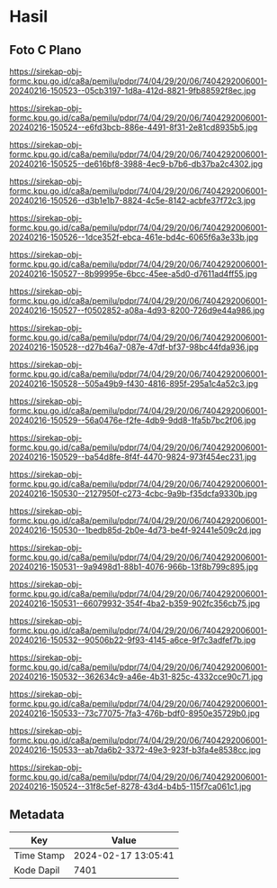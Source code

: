 # Hasil

## Foto C Plano

https://sirekap-obj-formc.kpu.go.id/ca8a/pemilu/pdpr/74/04/29/20/06/7404292006001-20240216-150523--05cb3197-1d8a-412d-8821-9fb88592f8ec.jpg

https://sirekap-obj-formc.kpu.go.id/ca8a/pemilu/pdpr/74/04/29/20/06/7404292006001-20240216-150524--e6fd3bcb-886e-4491-8f31-2e81cd8935b5.jpg

https://sirekap-obj-formc.kpu.go.id/ca8a/pemilu/pdpr/74/04/29/20/06/7404292006001-20240216-150525--de616bf8-3988-4ec9-b7b6-db37ba2c4302.jpg

https://sirekap-obj-formc.kpu.go.id/ca8a/pemilu/pdpr/74/04/29/20/06/7404292006001-20240216-150526--d3b1e1b7-8824-4c5e-8142-acbfe37f72c3.jpg

https://sirekap-obj-formc.kpu.go.id/ca8a/pemilu/pdpr/74/04/29/20/06/7404292006001-20240216-150526--1dce352f-ebca-461e-bd4c-6065f6a3e33b.jpg

https://sirekap-obj-formc.kpu.go.id/ca8a/pemilu/pdpr/74/04/29/20/06/7404292006001-20240216-150527--8b99995e-6bcc-45ee-a5d0-d7611ad4ff55.jpg

https://sirekap-obj-formc.kpu.go.id/ca8a/pemilu/pdpr/74/04/29/20/06/7404292006001-20240216-150527--f0502852-a08a-4d93-8200-726d9e44a986.jpg

https://sirekap-obj-formc.kpu.go.id/ca8a/pemilu/pdpr/74/04/29/20/06/7404292006001-20240216-150528--d27b46a7-087e-47df-bf37-98bc44fda936.jpg

https://sirekap-obj-formc.kpu.go.id/ca8a/pemilu/pdpr/74/04/29/20/06/7404292006001-20240216-150528--505a49b9-f430-4816-895f-295a1c4a52c3.jpg

https://sirekap-obj-formc.kpu.go.id/ca8a/pemilu/pdpr/74/04/29/20/06/7404292006001-20240216-150529--56a0476e-f2fe-4db9-9dd8-1fa5b7bc2f06.jpg

https://sirekap-obj-formc.kpu.go.id/ca8a/pemilu/pdpr/74/04/29/20/06/7404292006001-20240216-150529--ba54d8fe-8f4f-4470-9824-973f454ec231.jpg

https://sirekap-obj-formc.kpu.go.id/ca8a/pemilu/pdpr/74/04/29/20/06/7404292006001-20240216-150530--2127950f-c273-4cbc-9a9b-f35dcfa9330b.jpg

https://sirekap-obj-formc.kpu.go.id/ca8a/pemilu/pdpr/74/04/29/20/06/7404292006001-20240216-150530--1bedb85d-2b0e-4d73-be4f-92441e509c2d.jpg

https://sirekap-obj-formc.kpu.go.id/ca8a/pemilu/pdpr/74/04/29/20/06/7404292006001-20240216-150531--9a9498d1-88b1-4076-966b-13f8b799c895.jpg

https://sirekap-obj-formc.kpu.go.id/ca8a/pemilu/pdpr/74/04/29/20/06/7404292006001-20240216-150531--66079932-354f-4ba2-b359-902fc356cb75.jpg

https://sirekap-obj-formc.kpu.go.id/ca8a/pemilu/pdpr/74/04/29/20/06/7404292006001-20240216-150532--90506b22-9f93-4145-a6ce-9f7c3adfef7b.jpg

https://sirekap-obj-formc.kpu.go.id/ca8a/pemilu/pdpr/74/04/29/20/06/7404292006001-20240216-150532--362634c9-a46e-4b31-825c-4332cce90c71.jpg

https://sirekap-obj-formc.kpu.go.id/ca8a/pemilu/pdpr/74/04/29/20/06/7404292006001-20240216-150533--73c77075-7fa3-476b-bdf0-8950e35729b0.jpg

https://sirekap-obj-formc.kpu.go.id/ca8a/pemilu/pdpr/74/04/29/20/06/7404292006001-20240216-150533--ab7da6b2-3372-49e3-923f-b3fa4e8538cc.jpg

https://sirekap-obj-formc.kpu.go.id/ca8a/pemilu/pdpr/74/04/29/20/06/7404292006001-20240216-150524--31f8c5ef-8278-43d4-b4b5-115f7ca061c1.jpg


## Metadata

| Key        | Value               |
| ---------- | ------------------- |
| Time Stamp | 2024-02-17 13:05:41 |
| Kode Dapil | 7401                |




